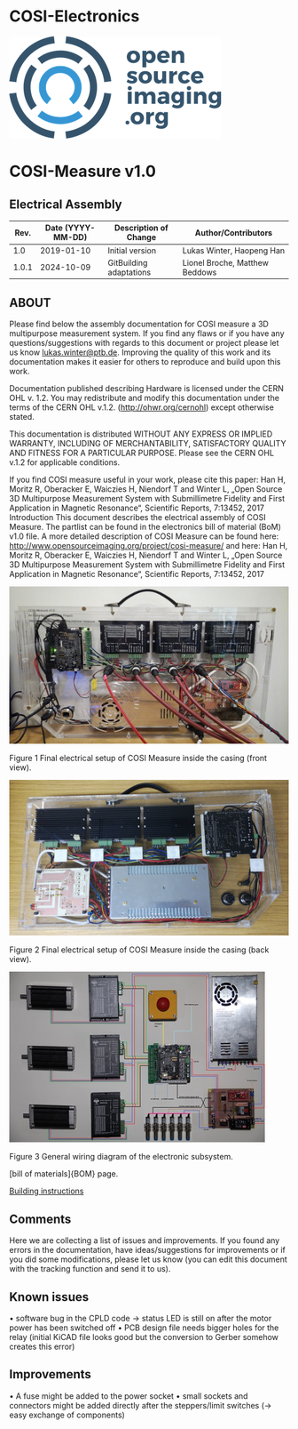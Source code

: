 # COSI-Electronics

![](images/OSI2logo.png)

# COSI-Measure v1.0
## Electrical Assembly


|Rev.	| Date  (YYYY-MM-DD)	| Description of Change	 | Author/Contributors |
|----|---|---|---|
1.0	| 2019-01-10 |	Initial version | 	Lukas Winter, Haopeng Han
1.0.1  |  2024-10-09 | GitBuilding adaptations | Lionel Broche, Matthew Beddows 
			

## ABOUT
Please find below the assembly documentation for COSI measure a 3D multipurpose measurement system. If you find any flaws or if you have any questions/suggestions with regards to this document or project please let us know lukas.winter@ptb.de. Improving the quality of this work and its documentation makes it easier for others to reproduce and build upon this work.

Documentation published describing Hardware is licensed under the CERN OHL v. 1.2. You may redistribute and modify this documentation under the terms of the CERN OHL v.1.2. (http://ohwr.org/cernohl) except otherwise stated.
	            
This documentation is distributed WITHOUT ANY EXPRESS OR IMPLIED WARRANTY, INCLUDING OF MERCHANTABILITY, SATISFACTORY QUALITY AND FITNESS FOR A PARTICULAR PURPOSE. Please see the CERN OHL v.1.2 for applicable conditions.

If you find COSI measure useful in your work, please cite this paper:
Han H, Moritz R, Oberacker E, Waiczies H, Niendorf T and Winter L, „Open Source 3D Multipurpose Measurement System with Submillimetre Fidelity and First Application in Magnetic Resonance“, Scientific Reports, 7:13452, 2017
Introduction
This document describes the electrical assembly of COSI Measure. The partlist can be found in the electronics bill of material (BoM) v1.0 file.
A more detailed description of COSI Measure can be found here: http://www.opensourceimaging.org/project/cosi-measure/
and here:
Han H, Moritz R, Oberacker E, Waiczies H, Niendorf T and Winter L, „Open Source 3D Multipurpose Measurement System with Submillimetre Fidelity and First Application in Magnetic Resonance“, Scientific Reports, 7:13452, 2017


![](images/Finalsystemview.jpg)

Figure 1 Final electrical setup of COSI Measure inside the casing (front view).


![](images/Finalviewback.png)

Figure 2 Final electrical setup of COSI Measure inside the casing (back view).


![](images/systemwiring.jpg)

Figure 3 General wiring diagram of the electronic subsystem.


[bill of materials]{BOM} page.


[Building instructions](COSI_Electronics-Assembly_instruction.md)


## Comments
Here we are collecting a list of issues and improvements. If you found any errors in the documentation, have ideas/suggestions for improvements or if you did some modifications, please let us know (you can edit this document with the tracking function and send it to us).

## Known issues
•	software bug in the CPLD code → status LED is still on after the motor power has been switched off
•	PCB design file needs bigger holes for the relay (initial KiCAD file looks good but the conversion to Gerber somehow creates this error)

## Improvements
•	A fuse might be added to the power socket
•	small sockets and connectors might be added directly after the steppers/limit switches (→ easy exchange of components)
